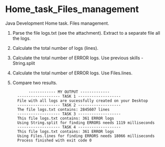 # Home_task_Files_management
Java Development 
Home task. Files management.

1. Parse the file logs.txt (see the attachment).  Extract to a separate file all the logs.

2. Calculate the total number of logs (lines).

3. Calculate the total  number of  ERROR logs. Use previous skills - String.split

4.  Calculate the total number of ERROR logs. Use Files.lines.

5. Compare two results.

              ------------ MY OUTPUT -------------
         ------------------- TASK 1 -------------------
         File with all logs are sucessfully created on your Desktop
         ------------------- TASK 2 -------------------
         The file logs.txt contains: 2845607 lines
         ------------------- TASK 3 -------------------
         This file logs.txt contains: 361 ERROR logs
         Using String.split for finding ERRORS needs 1119 milliseconds
         ------------------- TASK 4 -------------------
         This file logs.txt contains: 361 ERROR logs
         Using Files.lines for finding ERRORS needs 18066 milliseconds
         Process finished with exit code 0

